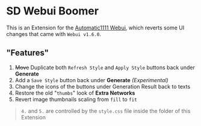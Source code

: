 ﻿# SD Webui Boomer
This is an Extension for the [Automatic1111 Webui](https://github.com/AUTOMATIC1111/stable-diffusion-webui), which reverts some UI changes that came with `Webui v1.6.0`.

## "Features"
1. ~~Move~~ Duplicate both `Refresh Style` and `Apply Style` buttons back under **Generate**
2. Add a `Save Style` button back under **Generate** *(Experimental)*
3. Change the icons of the buttons under Generation Result back to texts
4. Restore the old "`thumbs`" look of **Extra Networks**
5. Revert image thumbnails scaling from `fill` to `fit`

> `4.` and `5.` are controlled by the `style.css` file inside the folder of this Extension
